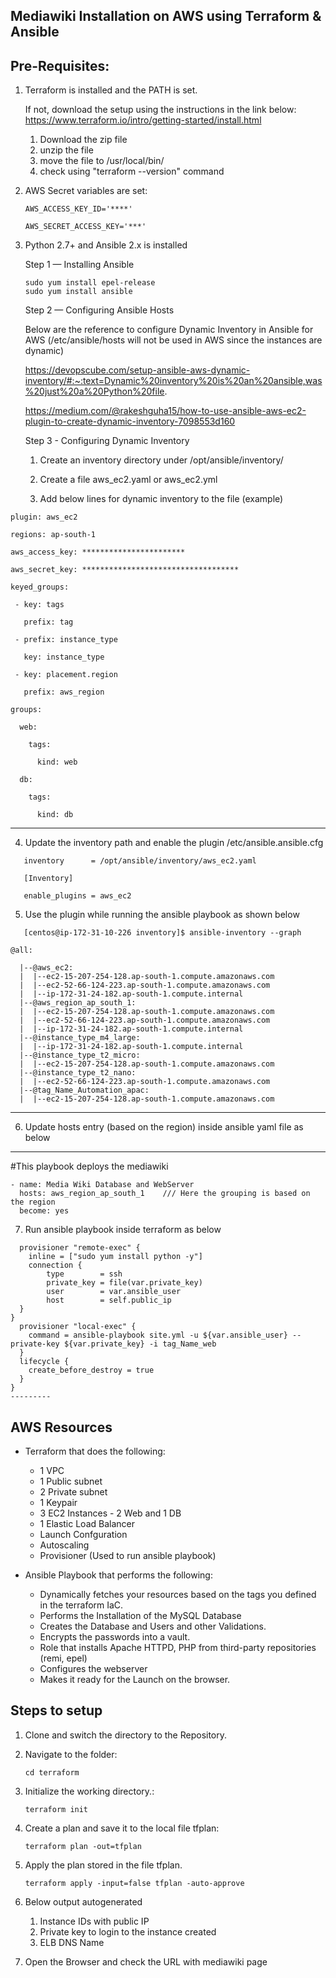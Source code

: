 Mediawiki Installation on AWS using Terraform & Ansible
------------------------------------------------------- 

Pre-Requisites: 
---------------------------
1. Terraform is installed and the PATH is set. 
	
	If not, download the setup using the instructions in the link below: 
	https://www.terraform.io/intro/getting-started/install.html
	1. Download the zip file
	2. unzip the file
	3. move the file to /usr/local/bin/
	4. check using "terraform --version" command
	
2. AWS Secret variables are set: 
	```
	AWS_ACCESS_KEY_ID='****'
	
	AWS_SECRET_ACCESS_KEY='***'
	```
3. Python 2.7+ and Ansible 2.x is installed
	
   Step 1 — Installing Ansible
   ```
   sudo yum install epel-release
   sudo yum install ansible
   ```
   Step 2 — Configuring Ansible Hosts
   
   Below are the reference to configure Dynamic Inventory in Ansible for AWS (/etc/ansible/hosts will not be used in AWS since the instances are dynamic)
   
   https://devopscube.com/setup-ansible-aws-dynamic-inventory/#:~:text=Dynamic%20inventory%20is%20an%20ansible,was%20just%20a%20Python%20file.
   
   https://medium.com/@rakeshguha15/how-to-use-ansible-aws-ec2-plugin-to-create-dynamic-inventory-7098553d160
   
   Step 3 - Configuring Dynamic Inventory
   
   1. Create an inventory directory under /opt/ansible/inventory/
   
   2. Create a file aws_ec2.yaml or aws_ec2.yml 
   
   3. Add below lines for dynamic inventory to the file (example)
   
```   ---
plugin: aws_ec2

regions: ap-south-1

aws_access_key: ***********************

aws_secret_key: ***********************************

keyed_groups:
 
 - key: tags
 
   prefix: tag
 
 - prefix: instance_type
 
   key: instance_type
  
 - key: placement.region
  
   prefix: aws_region

groups:
  
  web:
  
    tags:
    
      kind: web
  
  db:
  
    tags:
    
      kind: db
```
---
   4. Update the inventory path and enable the plugin /etc/ansible.ansible.cfg
```   
   inventory      = /opt/ansible/inventory/aws_ec2.yaml
   
   [Inventory]
   
   enable_plugins = aws_ec2
```   
   5. Use the plugin while running the ansible playbook as shown below
```   
   [centos@ip-172-31-10-226 inventory]$ ansible-inventory --graph
   
@all:

  |--@aws_ec2:
  |  |--ec2-15-207-254-128.ap-south-1.compute.amazonaws.com
  |  |--ec2-52-66-124-223.ap-south-1.compute.amazonaws.com
  |  |--ip-172-31-24-182.ap-south-1.compute.internal
  |--@aws_region_ap_south_1:
  |  |--ec2-15-207-254-128.ap-south-1.compute.amazonaws.com
  |  |--ec2-52-66-124-223.ap-south-1.compute.amazonaws.com
  |  |--ip-172-31-24-182.ap-south-1.compute.internal
  |--@instance_type_m4_large:
  |  |--ip-172-31-24-182.ap-south-1.compute.internal
  |--@instance_type_t2_micro:
  |  |--ec2-15-207-254-128.ap-south-1.compute.amazonaws.com
  |--@instance_type_t2_nano:
  |  |--ec2-52-66-124-223.ap-south-1.compute.amazonaws.com
  |--@tag_Name_Automation_apac:
  |  |--ec2-15-207-254-128.ap-south-1.compute.amazonaws.com

```
----------
   6. Update hosts entry (based on the region) inside ansible yaml file as below
   ---
#This playbook deploys the mediawiki 
```
- name: Media Wiki Database and WebServer
  hosts: aws_region_ap_south_1    /// Here the grouping is based on the region
  become: yes 
``` 
   7. Run ansible playbook inside terraform as below 
```  
  provisioner "remote-exec" {
    inline = ["sudo yum install python -y"]
	connection {
		type        = ssh
		private_key = file(var.private_key)
		user        = var.ansible_user
		host        = self.public_ip
  }
}
  provisioner "local-exec" {
    command = ansible-playbook site.yml -u ${var.ansible_user} --private-key ${var.private_key} -i tag_Name_web
  }
  lifecycle {
    create_before_destroy = true
  }
}
---------
```
   
AWS Resources
--------------
 - Terraform that does the following:
 	- 1 VPC
 	- 1 Public subnet
	- 2 Private subnet
 	- 1 Keypair 
 	- 3 EC2 Instances - 2 Web and 1 DB
 	- 1 Elastic Load Balancer
	- Launch Confguration
	- Autoscaling
	- Provisioner (Used to run ansible playbook)
   
 - Ansible Playbook that performs the following: 
    - Dynamically fetches your resources based on the tags you defined in the terraform IaC. 
    - Performs the Installation of the MySQL Database
    - Creates the Database and Users and other Validations. 
    - Encrypts the passwords into a vault. 
    - Role that installs Apache HTTPD, PHP from third-party repositories (remi, epel)
    - Configures the webserver
    - Makes it ready for the Launch on the browser. 

Steps to setup
---------------
1. Clone and switch the directory to the Repository. 

2. Navigate to the folder: 

    ```cd terraform```

3. Initialize the working directory.:

    ```terraform init```
	
4. Create a plan and save it to the local file tfplan: 

	```terraform plan -out=tfplan```
	
5. Apply the plan stored in the file tfplan.
	
	```terraform apply -input=false tfplan -auto-approve```
	
6. Below output autogenerated
   1. Instance IDs with public IP
   2. Private key to login to the instance created 
   3. ELB DNS Name
	
7. Open the Browser and check the URL with mediawiki page
